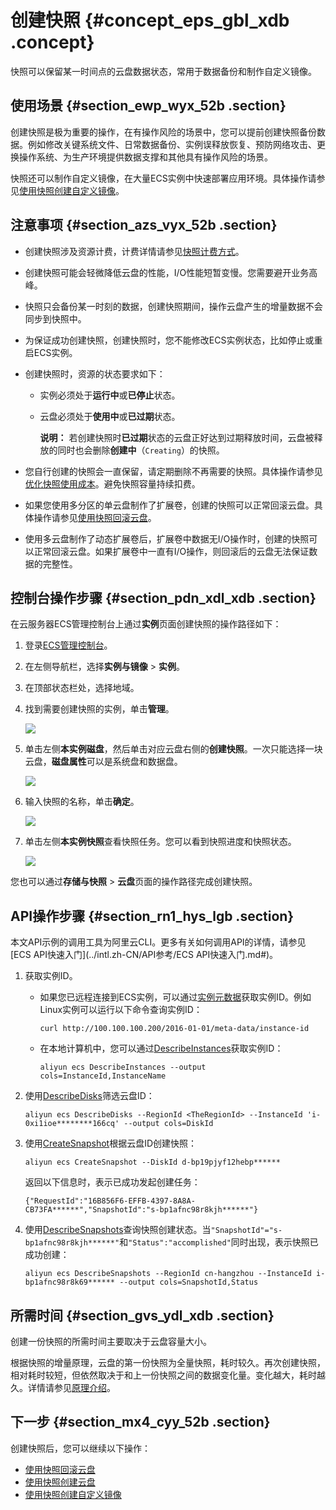 # 创建快照 {#concept_eps_gbl_xdb .concept}

快照可以保留某一时间点的云盘数据状态，常用于数据备份和制作自定义镜像。

## 使用场景 {#section_ewp_wyx_52b .section}

创建快照是极为重要的操作，在有操作风险的场景中，您可以提前创建快照备份数据。例如修改关键系统文件、日常数据备份、实例误释放恢复、预防网络攻击、更换操作系统、为生产环境提供数据支撑和其他具有操作风险的场景。

快照还可以制作自定义镜像，在大量ECS实例中快速部署应用环境。具体操作请参见[使用快照创建自定义镜像](../intl.zh-CN/镜像/自定义镜像/创建自定义镜像/使用快照创建自定义镜像.md#)。

## 注意事项 {#section_azs_vyx_52b .section}

-   创建快照涉及资源计费，计费详情请参见[快照计费方式](../intl.zh-CN/产品定价/快照计费方式.md#)。
-   创建快照可能会轻微降低云盘的性能，I/O性能短暂变慢。您需要避开业务高峰。
-   快照只会备份某一时刻的数据，创建快照期间，操作云盘产生的增量数据不会同步到快照中。
-   为保证成功创建快照，创建快照时，您不能修改ECS实例状态，比如停止或重启ECS实例。
-   创建快照时，资源的状态要求如下：
    -   实例必须处于**运行中**或**已停止**状态。
    -   云盘必须处于**使用中**或**已过期**状态。

        **说明：** 若创建快照时**已过期**状态的云盘正好达到过期释放时间，云盘被释放的同时也会删除**创建中**（`Creating`）的快照。

-   您自行创建的快照会一直保留，请定期删除不再需要的快照。具体操作请参见[优化快照使用成本](intl.zh-CN/快照/使用快照/优化快照使用成本.md#)。避免快照容量持续扣费。
-   如果您使用多分区的单云盘制作了扩展卷，创建的快照可以正常回滚云盘。具体操作请参见[使用快照回滚云盘](intl.zh-CN/快照/使用快照/使用快照回滚云盘.md#)。
-   使用多云盘制作了动态扩展卷后，扩展卷中数据无I/O操作时，创建的快照可以正常回滚云盘。如果扩展卷中一直有I/O操作，则回滚后的云盘无法保证数据的完整性。

## 控制台操作步骤 {#section_pdn_xdl_xdb .section}

在云服务器ECS管理控制台上通过**实例**页面创建快照的操作路径如下：

1.  登录[ECS管理控制台](https://ecs.console.aliyun.com)。
2.  在左侧导航栏，选择**实例与镜像** \> **实例**。
3.  在顶部状态栏处，选择地域。
4.  找到需要创建快照的实例，单击**管理**。

    ![](http://static-aliyun-doc.oss-cn-hangzhou.aliyuncs.com/assets/img/9687/15634375289505_zh-CN.png)

5.  单击左侧**本实例磁盘**，然后单击对应云盘右侧的**创建快照**。一次只能选择一块云盘，**磁盘属性**可以是系统盘和数据盘。

    ![](http://static-aliyun-doc.oss-cn-hangzhou.aliyuncs.com/assets/img/9687/15634375284530_zh-CN.png)

6.  输入快照的名称，单击**确定**。

    ![](http://static-aliyun-doc.oss-cn-hangzhou.aliyuncs.com/assets/img/9687/15634375284550_zh-CN.png)

7.  单击左侧**本实例快照**查看快照任务。您可以看到快照进度和快照状态。

    ![](http://static-aliyun-doc.oss-cn-hangzhou.aliyuncs.com/assets/img/9687/15634375284552_zh-CN.png)


您也可以通过**存储与快照** \> **云盘**页面的操作路径完成创建快照。

## API操作步骤 {#section_rn1_hys_lgb .section}

本文API示例的调用工具为阿里云CLI。更多有关如何调用API的详情，请参见[ECS API快速入门](../intl.zh-CN/API参考/ECS API快速入门.md#)。

1.  获取实例ID。
    -   如果您已远程连接到ECS实例，可以通过[实例元数据](../intl.zh-CN/实例/管理实例/使用实例元数据/什么是实例元数据.md#)获取实例ID。例如Linux实例可以运行以下命令查询实例ID：

        ``` {#codeblock_fk8_60z_cor}
        curl http://100.100.100.200/2016-01-01/meta-data/instance-id
        ```

    -   在本地计算机中，您可以通过[DescribeInstances](../intl.zh-CN/API参考/实例/DescribeInstances.md#)获取实例ID：

        ``` {#codeblock_x19_3nq_nqg}
        aliyun ecs DescribeInstances --output cols=InstanceId,InstanceName
        ```

2.  使用[DescribeDisks](../intl.zh-CN/API参考/磁盘/DescribeDisks.md#)筛选云盘ID：

    ``` {#codeblock_5xx_7ks_8xk}
    aliyun ecs DescribeDisks --RegionId <TheRegionId> --InstanceId 'i-0xi1ioe********166cq' --output cols=DiskId
    ```

3.  使用[CreateSnapshot](../intl.zh-CN/API参考/快照/CreateSnapshot.md#)根据云盘ID创建快照：

    ``` {#codeblock_m31_351_g5f}
    aliyun ecs CreateSnapshot --DiskId d-bp19pjyf12hebp******
    ```

    返回以下信息时，表示已成功发起创建任务：

    ``` {#codeblock_t6k_bcm_whj}
    {"RequestId":"16B856F6-EFFB-4397-8A8A-CB73FA******","SnapshotId":"s-bp1afnc98r8kjh******"}
    ```

4.  使用[DescribeSnapshots](../intl.zh-CN/API参考/快照/DescribeSnapshots.md#)查询快照创建状态。当`"SnapshotId"="s-bp1afnc98r8kjh******"`和`"Status":"accomplished"`同时出现，表示快照已成功创建：

    ``` {#codeblock_k60_l2j_thl}
    aliyun ecs DescribeSnapshots --RegionId cn-hangzhou --InstanceId i-bp1afnc98r8k69****** --output cols=SnapshotId,Status
    ```


## 所需时间 {#section_gvs_ydl_xdb .section}

创建一份快照的所需时间主要取决于云盘容量大小。

根据快照的增量原理，云盘的第一份快照为全量快照，耗时较久。再次创建快照，相对耗时较短，但依然取决于和上一份快照之间的数据变化量。变化越大，耗时越久。详情请参见[原理介绍](../intl.zh-CN/快照/快照原理.md#)。

## 下一步 {#section_mx4_cyy_52b .section}

创建快照后，您可以继续以下操作：

-   [使用快照回滚云盘](intl.zh-CN/快照/使用快照/使用快照回滚云盘.md#)
-   [使用快照创建云盘](intl.zh-CN/块存储/云盘/创建云盘/使用快照创建云盘.md#)
-   [使用快照创建自定义镜像](intl.zh-CN/镜像/自定义镜像/创建自定义镜像/使用快照创建自定义镜像.md#)

